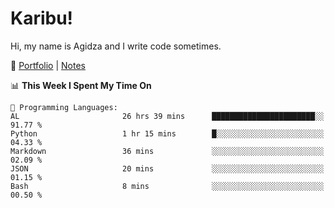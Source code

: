 # Karibu!
Hi, my name is Agidza and I write code sometimes.

🫧 [Portfolio](https://lynnagidza.github.io/) | [Notes](https://medium.com/me/stories/public)

<!--START_SECTION:waka-->
📊 **This Week I Spent My Time On** 

```text
💬 Programming Languages: 
AL                       26 hrs 39 mins      ███████████████████████░░   91.77 % 
Python                   1 hr 15 mins        █░░░░░░░░░░░░░░░░░░░░░░░░   04.33 % 
Markdown                 36 mins             ░░░░░░░░░░░░░░░░░░░░░░░░░   02.09 % 
JSON                     20 mins             ░░░░░░░░░░░░░░░░░░░░░░░░░   01.15 % 
Bash                     8 mins              ░░░░░░░░░░░░░░░░░░░░░░░░░   00.50 % 

```


<!--END_SECTION:waka-->
<!--#### 💟 **Digital Swag**
[![@agidza's Holopin board](https://holopin.me/agidza)](https://holopin.io/@agidza)
